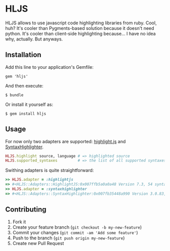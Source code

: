 # HLJS

HLJS allows to use javascript code highlighting libraries from ruby. Cool, huh?
It's cooler than Pygments-based solution because it doesn't need python. It's cooler
than client-side highlighting because... I have no idea why, actually.
But anyways.

## Installation

Add this line to your application's Gemfile:

    gem 'hljs'

And then execute:

    $ bundle

Or install it yourself as:

    $ gem install hljs

## Usage

For now only two adapters are supported: [highlight.js](https://github.com/isagalaev/highlight.js)
and [SyntaxHighlighter](https://github.com/alexgorbatchev/SyntaxHighlighter).

```ruby
HLJS.highlight source, language # => highlighted source
HLJS.supported_syntaxes         # => the list of all supported syntaxes
```

Swithing adapters is quite straightforward:

```ruby
>> HLJS.adapter = :highlightjs
=> #<HLJS::Adapters::HighlightJS:0x007ffb5a0a0a48 Version 7.3, 54 syntaxes supported>
>> HLJS.adapter = :syntaxhighlighter
=> #<HLJS::Adapters::SyntaxHighlighter:0x007fb35448a990 Version 3.0.83, 25 syntaxes supported>
```

## Contributing

1. Fork it
2. Create your feature branch (`git checkout -b my-new-feature`)
3. Commit your changes (`git commit -am 'Add some feature'`)
4. Push to the branch (`git push origin my-new-feature`)
5. Create new Pull Request
